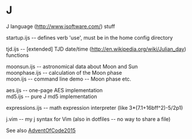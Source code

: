 # J
J language (http://www.jsoftware.com/) stuff

startup.ijs -- defines verb 'use', must be in the home config directory  

tjd.ijs -- [extended] TJD date/time (http://en.wikipedia.org/wiki/Julian_day) functions  

moonsun.ijs -- astronomical data about Moon and Sun  
moonphase.ijs -- calculation of the Moon phase  
moon.ijs -- command line demo -- Moon phase etc.  

aes.ijs -- one-page AES implementation  
md5.ijs -- pure J md5 implementation  

expressions.ijs -- math expression interpreter (like 3*(7.1+16bff^2)-5/2p1)  

j.vim -- my j syntax for Vim (also in dotfiles -- no way to share a file)

See also [AdventOfCode2015](https://github.com/georgiy-pruss/AdventOfCode)
